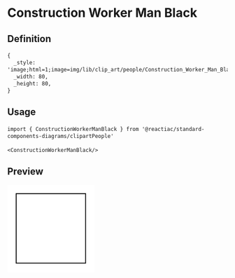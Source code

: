 # Construction Worker Man Black

## Definition

```
{
  _style: 'image;html=1;image=img/lib/clip_art/people/Construction_Worker_Man_Black_128x128.pngstrokeColor=none;',
  _width: 80,
  _height: 80,
}
```

## Usage

```
import { ConstructionWorkerManBlack } from '@reactiac/standard-components-diagrams/clipartPeople'

<ConstructionWorkerManBlack/>
```

## Preview

<img src="./construction-worker-man-black.png" width="200"/>
